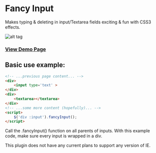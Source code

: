 Fancy Input
=============
Makes typing & deleting in input/Textarea fields exciting & fun with CSS3 effects.

![alt tag](https://raw.githubusercontent.com/yairEO/fancyInput/master/preview.gif)

### [View Demo Page](http://yaireo.github.io/fancyInput)

## Basic use example:
```html
<!-- ...previous page content... -->
<div>
	<input type='text' >
</div>
<div>
	<textarea></textarea>
</div>
<!-- ...some more content (hopefully)... -->
<script>
    $('div :input').fancyInput();
</script>
```
Call the .fancyInput() function on all parents of inputs.
With this example code, make sure every input is wrapped in a div.

This plugin does not have any current plans to support any version of IE.
